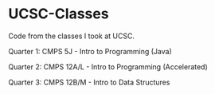 # UCSC-Classes
Code from the classes I took at UCSC.

Quarter 1: CMPS 5J - Intro to Programming (Java)

Quarter 2: CMPS 12A/L - Intro to Programming (Accelerated)

Quarter 3: CMPS 12B/M - Intro to Data Structures

